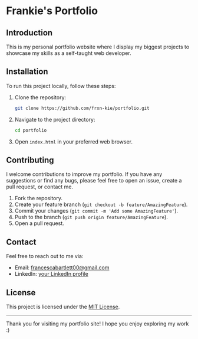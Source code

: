 # Frankie's Portfolio

## Introduction

This is my personal portfolio website where I display my biggest projects to showcase my skills as a self-taught web developer.

## Installation

To run this project locally, follow these steps:

1. Clone the repository:
    ```bash
    git clone https://github.com/frxn-kie/portfolio.git
    ```
2. Navigate to the project directory:
    ```bash
    cd portfolio
    ```
3. Open `index.html` in your preferred web browser.

## Contributing

I welcome contributions to improve my portfolio. If you have any suggestions or find any bugs, please feel free to open an issue, create a pull request, or contact me.

1. Fork the repository.
2. Create your feature branch (`git checkout -b feature/AmazingFeature`).
3. Commit your changes (`git commit -m 'Add some AmazingFeature'`).
4. Push to the branch (`git push origin feature/AmazingFeature`).
5. Open a pull request.

## Contact

Feel free to reach out to me via:

- Email: [francescabartlett00@gmail.com](mailto:francescabartlett00@gmail.com)
- LinkedIn: [your LinkedIn profile](https://www.linkedin.com/in/francesca-bartlett)

## License

This project is licensed under the [MIT License](LICENSE).

---

Thank you for visiting my portfolio site! I hope you enjoy exploring my work :)
